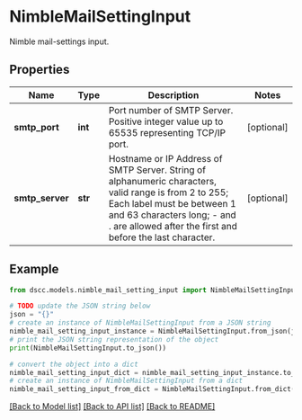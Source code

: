 # NimbleMailSettingInput

Nimble mail-settings input.

## Properties

Name | Type | Description | Notes
------------ | ------------- | ------------- | -------------
**smtp_port** | **int** | Port number of SMTP Server. Positive integer value up to 65535 representing TCP/IP port. | [optional] 
**smtp_server** | **str** | Hostname or IP Address of SMTP Server. String of alphanumeric characters, valid range is from 2 to 255; Each label must be between 1 and 63 characters long; - and . are allowed after the first and before the last character. | [optional] 

## Example

```python
from dscc.models.nimble_mail_setting_input import NimbleMailSettingInput

# TODO update the JSON string below
json = "{}"
# create an instance of NimbleMailSettingInput from a JSON string
nimble_mail_setting_input_instance = NimbleMailSettingInput.from_json(json)
# print the JSON string representation of the object
print(NimbleMailSettingInput.to_json())

# convert the object into a dict
nimble_mail_setting_input_dict = nimble_mail_setting_input_instance.to_dict()
# create an instance of NimbleMailSettingInput from a dict
nimble_mail_setting_input_from_dict = NimbleMailSettingInput.from_dict(nimble_mail_setting_input_dict)
```
[[Back to Model list]](../README.md#documentation-for-models) [[Back to API list]](../README.md#documentation-for-api-endpoints) [[Back to README]](../README.md)


